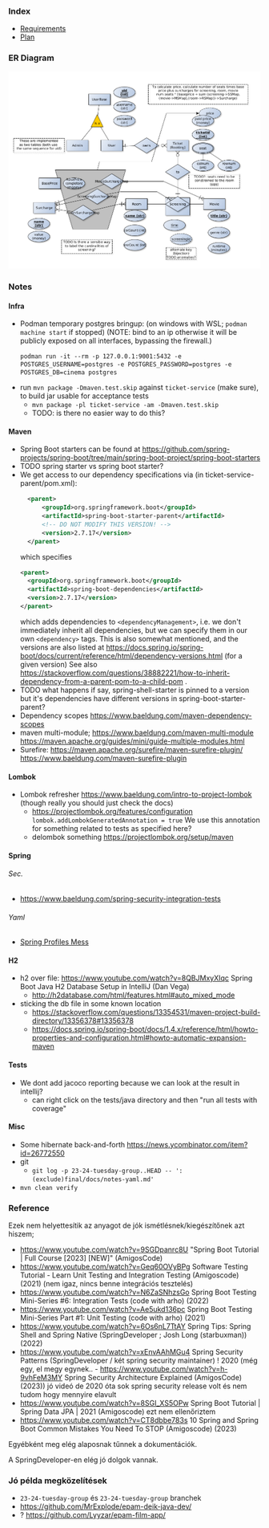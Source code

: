 ### Index
- [Requirements](docs/README-REQUIREMENTS.md)
- [Plan](docs/Plan.md)

### ER Diagram
![](docs/er.png)

### Notes

#### Infra
- Podman temporary postgres bringup:
  (on windows with WSL; `podman machine start` if stopped)
  (NOTE: bind to an ip otherwise it will be publicly exposed on all interfaces, bypassing the firewall.)
  ```
  podman run -it --rm -p 127.0.0.1:9001:5432 -e POSTGRES_USERNAME=postgres -e POSTGRES_PASSWORD=postgres -e POSTGRES_DB=cinema postgres
  ```
- run `mvn package -Dmaven.test.skip` against `ticket-service` (make sure), to build jar usable for acceptance tests
  - `mvn package -pl ticket-service -am -Dmaven.test.skip`
  - TODO: is there no easier way to do this?
#### Maven
- Spring Boot starters can be found at https://github.com/spring-projects/spring-boot/tree/main/spring-boot-project/spring-boot-starters
- TODO spring starter vs spring boot starter?
- We get access to our dependency specifications via (in ticket-service-parent/pom.xml):
  ```xml
    <parent>
        <groupId>org.springframework.boot</groupId>
        <artifactId>spring-boot-starter-parent</artifactId>
        <!-- DO NOT MODIFY THIS VERSION! -->
        <version>2.7.17</version>
    </parent>
  ```
  which specifies
  ```xml
  <parent>
    <groupId>org.springframework.boot</groupId>
    <artifactId>spring-boot-dependencies</artifactId>
    <version>2.7.17</version>
  </parent>
  ```
  which adds dependencies to `<dependencyManagement>`, i.e. we don't immediately
  inherit all dependencies, but we can specify them in our own `<dependency>` tags.
  This is also somewhat mentioned, and the versions are also listed at https://docs.spring.io/spring-boot/docs/current/reference/html/dependency-versions.html (for a given version)
  See also https://stackoverflow.com/questions/38882221/how-to-inherit-dependency-from-a-parent-pom-to-a-child-pom .
- TODO what happens if say, spring-shell-starter is pinned to a version but it's dependencies have different versions in spring-boot-starter-parent?
- Dependency scopes https://www.baeldung.com/maven-dependency-scopes
- maven multi-module; https://www.baeldung.com/maven-multi-module https://maven.apache.org/guides/mini/guide-multiple-modules.html
- Surefire: https://maven.apache.org/surefire/maven-surefire-plugin/ https://www.baeldung.com/maven-surefire-plugin
#### Lombok
- Lombok refresher https://www.baeldung.com/intro-to-project-lombok (though really you should just check the docs)
  - https://projectlombok.org/features/configuration `lombok.addLombokGeneratedAnnotation = true`
    We use this annotation for something related to tests as specified here?
  - delombok something https://projectlombok.org/setup/maven
#### Spring
###### Sec.
- https://www.baeldung.com/spring-security-integration-tests
###### Yaml
- [Spring Profiles Mess](docs/notes-yaml.md)
#### H2
- h2 over file: https://www.youtube.com/watch?v=8QBJMxyXIqc  Spring Boot Java H2 Database Setup in IntelliJ (Dan Vega)
  - http://h2database.com/html/features.html#auto_mixed_mode
- sticking the db file in some known location 
  - https://stackoverflow.com/questions/13354531/maven-project-build-directory/13356378#13356378
  - https://docs.spring.io/spring-boot/docs/1.4.x/reference/html/howto-properties-and-configuration.html#howto-automatic-expansion-maven
#### Tests
- We dont add jacoco reporting because we can look at the result in intellij?
  - can right click on the tests/java directory and then "run all tests with coverage"
#### Misc
- Some hibernate back-and-forth https://news.ycombinator.com/item?id=26772550
- git
  - `git log -p 23-24-tuesday-group..HEAD -- ':(exclude)final/docs/notes-yaml.md'`
- `mvn clean verify`

### Reference
Ezek nem helyettesítik az anyagot de jók ismétlésnek/kiegészítőnek azt hiszem;
- https://www.youtube.com/watch?v=9SGDpanrc8U "Spring Boot Tutorial | Full Course [2023] [NEW]" (AmigosCode)
- https://www.youtube.com/watch?v=Geq60OVyBPg Software Testing Tutorial - Learn Unit Testing and Integration Testing (Amigoscode) (2021)
  (nem igaz, nincs benne integrációs tesztelés)
- https://www.youtube.com/watch?v=N6ZaSNhzsGo Spring Boot Testing Mini-Series #6: Integration Tests (code with arho) (2022)
- https://www.youtube.com/watch?v=Ae5ukd136pc  Spring Boot Testing Mini-Series Part #1: Unit Testing  (code with arho) (2021)
- https://www.youtube.com/watch?v=6Os6nL7TtAY Spring Tips: Spring Shell and Spring Native (SpringDeveloper ; Josh Long (starbuxman)) (2022)
- https://www.youtube.com/watch?v=xEnvAAhMGu4 Spring Security Patterns (SpringDeveloper / két spring security maintainer) ! 2020
  (még egy, el megy egynek.. - https://www.youtube.com/watch?v=h-9vhFeM3MY Spring Security Architecture Explained (AmigosCode) (2023))
  jó videó de 2020 óta sok spring security release volt és nem tudom hogy mennyire elavult
- https://www.youtube.com/watch?v=8SGI_XS5OPw Spring Boot Tutorial | Spring Data JPA | 2021 (Amigoscode)
  ezt nem ellenőriztem
- https://www.youtube.com/watch?v=CT8dbbe783s  10 Spring and Spring Boot Common Mistakes You Need To STOP  (Amigoscode) (2023)

Egyébként meg elég alaposnak tűnnek a dokumentációk.

A SpringDeveloper-en elég jó dolgok vannak.

### Jó példa megközelítések
-  `23-24-tuesday-group` és `23-24-tuesday-group` branchek
- https://github.com/MrExplode/epam-deik-java-dev/
- ? https://github.com/Lyyzar/epam-film-app/

